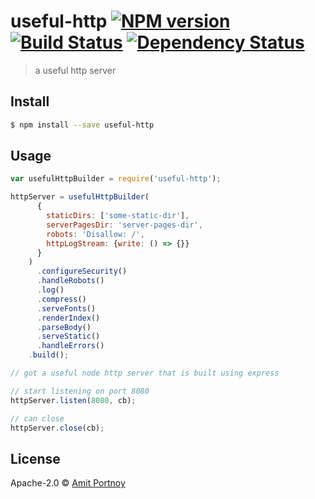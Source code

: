 # useful-http [![NPM version][npm-image]][npm-url] [![Build Status][travis-image]][travis-url] [![Dependency Status][daviddm-image]][daviddm-url]
> a useful http server


## Install

```sh
$ npm install --save useful-http
```


## Usage

```js
var usefulHttpBuilder = require('useful-http');

httpServer = usefulHttpBuilder(
      {
        staticDirs: ['some-static-dir'],
        serverPagesDir: 'server-pages-dir',
        robots: 'Disallow: /',
        httpLogStream: {write: () => {}}
      }
    )
      .configureSecurity()
      .handleRobots()
      .log()
      .compress()
      .serveFonts()
      .renderIndex()
      .parseBody()
      .serveStatic()
      .handleErrors()
    .build();

// got a useful node http server that is built using express

// start listening on port 8080
httpServer.listen(8080, cb);

// can close
httpServer.close(cb);
```

## License

Apache-2.0 © [Amit Portnoy](https://github.com/amitport)


[npm-image]: https://badge.fury.io/js/useful-http.svg
[npm-url]: https://npmjs.org/package/useful-http
[travis-image]: https://travis-ci.org/amitport/useful-http.svg?branch=master
[travis-url]: https://travis-ci.org/amitport/useful-http
[daviddm-image]: https://david-dm.org/amitport/useful-http.svg?theme=shields.io
[daviddm-url]: https://david-dm.org/amitport/useful-http
